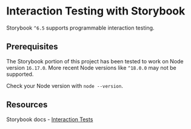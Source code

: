 # Interaction Testing with Storybook

Storybook `^6.5` supports programmable interaction testing.

## Prerequisites

The Storybook portion of this project has been tested to work on Node version `16.17.0`. More recent Node versions
like `^18.0.0` may not be supported.

Check your Node version with `node --version`.

## Resources

Storybook docs - [Interaction Tests](https://storybook.js.org/docs/react/writing-tests/interaction-testing)
